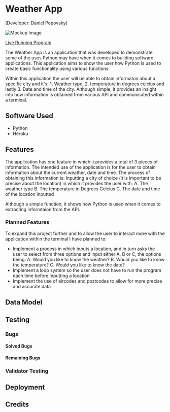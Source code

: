 # Weather App
(Developer: Daniel Popovsky)

![Mockup Image](docs/mockup.png)

[Live Running Program](https://weather-app-project-3.herokuapp.com/)

The Weather App is an application that was developed to demonstrate some of the uses Python may have when it comes to building software applications. This application aims to show the user how Python is used to create basic functionality using various functions.

Within this application the user will be able to obtain informaton about a specific city and it's: 1. Weather type, 2. temperature in degrees celcius and lastly 3. Date and time of the city. Although simple, it provides an insight into how information is obtained from various API and communicated within a terminal.

## Software Used
- Python
- Heroku

## Features
The application has one feature in which it provides a total of 3 pieces of information. The intended use of the application is for the user to obtain information about the current weather, date and time. The process of obtaining this information is: Inputting a city of choice (it is important to be precise about the location) in which it provides the user with:
A. The weather type
B. The temperature in Degrees Celcius
C. The date and time of the location inputted

Although a simple function, it shows how Python is used when it comes to extracting informtaion from the API.

### Planned Features
To expand this project further and to allow the user to interact more with the application within the terminal I have planned to:
- Implement a process in which inputs a location, and in turn asks the user to select from three options and input either A, B or C, the options being:
A. Would you like to know the weather?
B. Would you like to know the temperature?
C. Would you like to know the date?
- Implement a loop system so the user does not have to run the program each time before inputting a location
- Implement the use of eircodes and postcodes to allow for more precise and accurate data

## Data Model

## Testing

### Bugs

#### Solved Bugs

#### Remaining Bugs

### Validator Testing

## Deployment

## Credits


